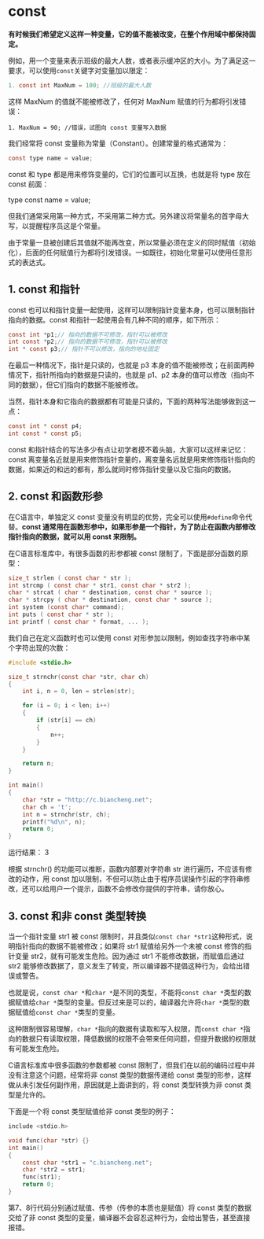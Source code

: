 # const

**有时候我们希望定义这样一种变量，它的值不能被改变，在整个作用域中都保持固定。**



例如，用一个变量来表示班级的最大人数，或者表示缓冲区的大小。为了满足这一要求，可以使用`const`关键字对变量加以限定：

```c
1. const int MaxNum = 100; //班级的最大人数
```

这样 MaxNum 的值就不能被修改了，任何对 MaxNum 赋值的行为都将引发错误：

```
1. MaxNum = 90; //错误，试图向 const 变量写入数据
```

我们经常将 const 变量称为常量（Constant）。创建常量的格式通常为：

```c
const type name = value;
```

const 和 type 都是用来修饰变量的，它们的位置可以互换，也就是将 type 放在 const 前面：

type const name = value;

但我们通常采用第一种方式，不采用第二种方式。另外建议将常量名的首字母大写，以提醒程序员这是个常量。

由于常量一旦被创建后其值就不能再改变，所以常量必须在定义的同时赋值（初始化），后面的任何赋值行为都将引发错误。一如既往，初始化常量可以使用任意形式的表达式。

## 1. const 和指针

const 也可以和指针变量一起使用，这样可以限制指针变量本身，也可以限制指针指向的数据。const 和指针一起使用会有几种不同的顺序，如下所示：

```c
const int *p1;// 指向的数据不可修改，指针可以被修改
int const *p2;// 指向的数据不可修改，指针可以被修改
int * const p3;// 指针不可以修改，指向的地址固定
```

在最后一种情况下，指针是只读的，也就是 p3 本身的值不能被修改；在前面两种情况下，指针所指向的数据是只读的，也就是 p1、p2 本身的值可以修改（指向不同的数据），但它们指向的数据不能被修改。

当然，指针本身和它指向的数据都有可能是只读的，下面的两种写法能够做到这一点：


```c
const int * const p4;
int const * const p5;
```

const 和指针结合的写法多少有点让初学者摸不着头脑，大家可以这样来记忆：const 离变量名近就是用来修饰指针变量的，离变量名远就是用来修饰指针指向的数据，如果近的和远的都有，那么就同时修饰指针变量以及它指向的数据。

## 2. const 和函数形参

在C语言中，单独定义 const 变量没有明显的优势，完全可以使用`#define`命令代替。**const 通常用在函数形参中，如果形参是一个指针，为了防止在函数内部修改指针指向的数据，就可以用 const 来限制。**

在C语言标准库中，有很多函数的形参都被 const 限制了，下面是部分函数的原型：

```c
size_t strlen ( const char * str );
int strcmp ( const char * str1, const char * str2 );
char * strcat ( char * destination, const char * source );
char * strcpy ( char * destination, const char * source );
int system (const char* command);
int puts ( const char * str );
int printf ( const char * format, ... );
```

我们自己在定义函数时也可以使用 const 对形参加以限制，例如查找字符串中某个字符出现的次数：
```c
#include <stdio.h>

size_t strnchr(const char *str, char ch)
{
    int i, n = 0, len = strlen(str);

    for (i = 0; i < len; i++)
    {
        if (str[i] == ch)
        {
            n++;
        }
    }

    return n;
}

int main()
{
    char *str = "http://c.biancheng.net";
    char ch = 't';
    int n = strnchr(str, ch);
    printf("%d\n", n);
    return 0;
}
```

运行结果：
3

根据 strnchr() 的功能可以推断，函数内部要对字符串 str 进行遍历，不应该有修改的动作，用 const 加以限制，不但可以防止由于程序员误操作引起的字符串修改，还可以给用户一个提示，函数不会修改你提供的字符串，请你放心。

## 3. const 和非 const 类型转换

当一个指针变量 str1 被 const 限制时，并且类似`const char *str1`这种形式，说明指针指向的数据不能被修改；如果将 str1 赋值给另外一个未被 const 修饰的指针变量 str2，就有可能发生危险。因为通过 str1 不能修改数据，而赋值后通过 str2 能够修改数据了，意义发生了转变，所以编译器不提倡这种行为，会给出错误或警告。

也就是说，`const char *`和`char *`是不同的类型，不能将`const char *`类型的数据赋值给`char *`类型的变量。但反过来是可以的，编译器允许将`char *`类型的数据赋值给`const char *`类型的变量。

这种限制很容易理解，`char *`指向的数据有读取和写入权限，而`const char *`指向的数据只有读取权限，降低数据的权限不会带来任何问题，但提升数据的权限就有可能发生危险。

C语言标准库中很多函数的参数都被 const 限制了，但我们在以前的编码过程中并没有注意这个问题，经常将非 const 类型的数据传递给 const 类型的形参，这样做从未引发任何副作用，原因就是上面讲到的，将 const 类型转换为非 const 类型是允许的。

下面是一个将 const 类型赋值给非 const 类型的例子：

```c
include <stdio.h>

void func(char *str) {}
int main()
{
    const char *str1 = "c.biancheng.net";
    char *str2 = str1;
    func(str1);
    return 0;
}
```


第7、8行代码分别通过赋值、传参（传参的本质也是赋值）将 const 类型的数据交给了非 const 类型的变量，编译器不会容忍这种行为，会给出警告，甚至直接报错。

